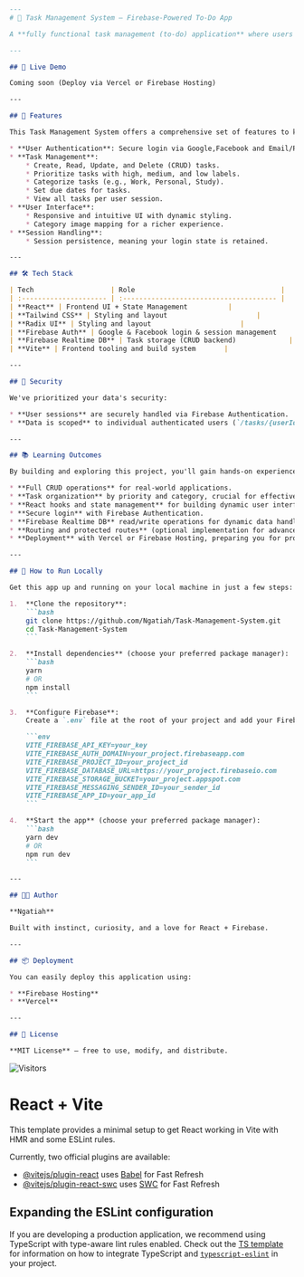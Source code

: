 ```markdown
---
# 📝 Task Management System – Firebase-Powered To-Do App

A **fully functional task management (to-do) application** where users can add, edit, delete, and prioritize tasks. Built with **React** and powered by **Firebase Authentication and Realtime Database**, this app demonstrates practical CRUD operations, state management, and session handling.

---

## 🚀 Live Demo

Coming soon (Deploy via Vercel or Firebase Hosting)

---

## 📌 Features

This Task Management System offers a comprehensive set of features to keep you organized:

* **User Authentication**: Secure login via Google,Facebook and Email/Password using Firebase Auth.
* **Task Management**:
    * Create, Read, Update, and Delete (CRUD) tasks.
    * Prioritize tasks with high, medium, and low labels.
    * Categorize tasks (e.g., Work, Personal, Study).
    * Set due dates for tasks.
    * View all tasks per user session.
* **User Interface**:
    * Responsive and intuitive UI with dynamic styling.
    * Category image mapping for a richer experience.
* **Session Handling**:
    * Session persistence, meaning your login state is retained.

---

## 🛠️ Tech Stack

| Tech                   | Role                                    |
| :--------------------- | :-------------------------------------- |
| **React** | Frontend UI + State Management          |
| **Tailwind CSS** | Styling and layout                      |
| **Radix UI** | Styling and layout                      |
| **Firebase Auth** | Google & Facebook login & session management       |
| **Firebase Realtime DB** | Task storage (CRUD backend)             |
| **Vite** | Frontend tooling and build system       |

---

## 🔐 Security

We've prioritized your data's security:

* **User sessions** are securely handled via Firebase Authentication.
* **Data is scoped** to individual authenticated users (`/tasks/{userId}`).

---

## 📚 Learning Outcomes

By building and exploring this project, you'll gain hands-on experience with:

* **Full CRUD operations** for real-world applications.
* **Task organization** by priority and category, crucial for effective task management.
* **React hooks and state management** for building dynamic user interfaces.
* **Secure login** with Firebase Authentication.
* **Firebase Realtime DB** read/write operations for dynamic data handling.
* **Routing and protected routes** (optional implementation for advanced navigation).
* **Deployment** with Vercel or Firebase Hosting, preparing you for production.

---

## 🧪 How to Run Locally

Get this app up and running on your local machine in just a few steps:

1.  **Clone the repository**:
    ```bash
    git clone https://github.com/Ngatiah/Task-Management-System.git
    cd Task-Management-System
    ```

2.  **Install dependencies** (choose your preferred package manager):
    ```bash
    yarn
    # OR
    npm install
    ```

3.  **Configure Firebase**:
    Create a `.env` file at the root of your project and add your Firebase configuration details:

    ```env
    VITE_FIREBASE_API_KEY=your_key
    VITE_FIREBASE_AUTH_DOMAIN=your_project.firebaseapp.com
    VITE_FIREBASE_PROJECT_ID=your_project_id
    VITE_FIREBASE_DATABASE_URL=https://your_project.firebaseio.com
    VITE_FIREBASE_STORAGE_BUCKET=your_project.appspot.com
    VITE_FIREBASE_MESSAGING_SENDER_ID=your_sender_id
    VITE_FIREBASE_APP_ID=your_app_id
    ```

4.  **Start the app** (choose your preferred package manager):
    ```bash
    yarn dev
    # OR
    npm run dev
    ```

---

## 🧑‍💻 Author

**Ngatiah**

Built with instinct, curiosity, and a love for React + Firebase.

---

## 📦 Deployment

You can easily deploy this application using:

* **Firebase Hosting**
* **Vercel**

---

## 📄 License

**MIT License** — free to use, modify, and distribute.
```

![Visitors](https://visitor-badge.glitch.me/badge?page_id=Ngatiah.Task-Management-System)


# React + Vite

This template provides a minimal setup to get React working in Vite with HMR and some ESLint rules.

Currently, two official plugins are available:

- [@vitejs/plugin-react](https://github.com/vitejs/vite-plugin-react/blob/main/packages/plugin-react) uses [Babel](https://babeljs.io/) for Fast Refresh
- [@vitejs/plugin-react-swc](https://github.com/vitejs/vite-plugin-react/blob/main/packages/plugin-react-swc) uses [SWC](https://swc.rs/) for Fast Refresh

## Expanding the ESLint configuration

If you are developing a production application, we recommend using TypeScript with type-aware lint rules enabled. Check out the [TS template](https://github.com/vitejs/vite/tree/main/packages/create-vite/template-react-ts) for information on how to integrate TypeScript and [`typescript-eslint`](https://typescript-eslint.io) in your project.
